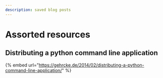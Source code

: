 ```yaml
---
description: saved blog posts
---
```


# Assorted resources

## Distributing a python command line application

{% embed url="https://gehrcke.de/2014/02/distributing-a-python-command-line-application/" %}


